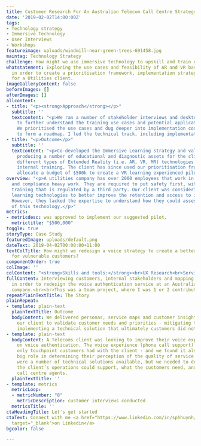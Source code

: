 ```yaml
---
title: Customer Research For An Australian Telecom Call Centre Strategy
date: '2019-02-02T14:00:00Z'
tags:
- Technology strategy
- Immersive Technology
- User Interviews
- Workshops
featureimage: uploads/windmill-near-green-trees-691458.jpg
maintag: Technology Strategy
challenge: How might we use immersive technology to upskill and train our employees?
whatstatement: Exploring the use cases and feasibility of AR and VR based training,
  in order to create a prioritisation framework, implementation strategy and roadmap
  for a Utilities client.
imageGalleryContent: false
beforeImages: []
afterImages: []
allcontent:
- title: "<p><strong>Approach</strong></p>"
  subtitle: ''
  textcontent: "<p>We ran a number of stakeholder interviews and desktop research
    to further understand the training use cases and potential applications with technology.
    We prioritised the use cases and dug deeper into implementation costs in order
    to form a roadmap. I led the technical track, including implementation research.</p>"
- title: "<p>Outcome</p>"
  subtitle: ''
  textcontent: "<p>Co-developed the Immersive Learning strategy and validation framework,
    producing a number of educational and diagnostic assets for the client to assess
    different types of Extended Reality (i.e. AR, VR, MR) technologies to use in their
    internal training. The client has since used our prioritisation framework to successfully
    allocate a budget of $500k to create a VR learning experienced pilot.</p><p><br></p>"
overview: "<p>A utilities company has over 2000 employees that work in highly specialised
  and compliance heavy work. They are required to put safety first, with compliance
  training that is regulated by a third party. Our client was considering using immersive
  learning technologies to better improve the retention and access to important knowledge.
  However, they lacked the expertise to understand how they could assess the suitability
  of this technology.</p>"
metrics:
- metricdesc: was approved to implement our suggested pilot.
  metrictitle: "$500,000"
toggle: true
storyType: Case Study
featuredImage: uploads/default.png
dateText: 2019-04-02T00:00:00+11:00
textColTitle: How might we redesign a voice strategy to create a better experience
  for vulnerable customers?
componentOrder: true
colImage: ''
colContent: "<strong>Skills and tools:</strong><br>UX Research<br>Service Design"
fullContent: Interviewing customers, internal stakeholders and mapping out processes
  in order to redesign the voice authentication service at an Australian Telecoms
  company.<br><br>This was a team project, where I was 1 or 2 contributors.
repeatPlainTextTitle: The Story
plainRepeat:
- template: plain-text
  plainTextTitle: Outcome
  bodyContent: We delivered personas, service maps and customer insights that allowed
    our client to validate customer needs and priorities - mitigating the risk of
    implementing a technical solution that ultimately customers did not want.
- template: plain-text
  bodyContent: A Telecoms client was looking to improve their voice experience, focusing
    on voice authentication. The voice experience (phone call support) was often the
    only touchpoint customers had with the client - and we found it also played a
    big role in determining their perception of the quality of service. <br><br>There
    were a number of technical solutions available, but we needed to determine what
    the client’s operations could support, what the customers need, and how to up-skill
    call centre agents.
  plainTextTitle: ''
- template: metrics
  metricLoop:
  - metricNumber: "8"
    metricDescription: customer interviews conducted
  metricsTitle: ''
ctaHeadingTitle: Let's get started
ctaText: Connect with me <a href="https://www.linkedin.com/in/sphhuynh/" title=""
  target="_blank">on Linkedin</a>
bgcolor: false

---
```

